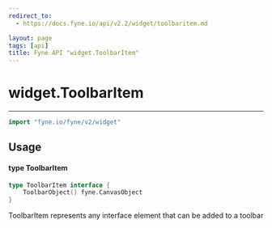 ```yaml
---
redirect_to:
  - https://docs.fyne.io/api/v2.2/widget/toolbaritem.md

layout: page
tags: [api]
title: Fyne API "widget.ToolbarItem"
---
```



# widget.ToolbarItem
---
```go
import "fyne.io/fyne/v2/widget"
```

## Usage

#### type ToolbarItem

```go
type ToolbarItem interface {
	ToolbarObject() fyne.CanvasObject
}
```

ToolbarItem represents any interface element that can be added to a toolbar
